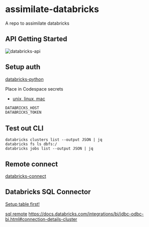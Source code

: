 # assimilate-databricks
A repo to assimilate databricks

## API Getting Started

![databricks-api](https://user-images.githubusercontent.com/58792/189719737-fcdaf61f-93d2-415b-8eea-ebb96143187d.png)



## Setup auth

[databricks-python](https://docs.microsoft.com/en-us/azure/databricks/dev-tools/python-api)

Place in Codespace secrets
* [unix, linux, mac](https://docs.microsoft.com/en-us/azure/databricks/dev-tools/python-api#unixlinuxandmacos)

```bash
DATABRICKS_HOST
DATABRICKS_TOKEN
```


## Test out CLI

```
databricks clusters list --output JSON | jq
databricks fs ls dbfs:/
databricks jobs list --output JSON | jq
```
## Remote connect

[databricks-connect](https://docs.databricks.com/dev-tools/databricks-connect.html)

## Databricks SQL Connector

[Setup table first!](https://docs.databricks.com/dbfs/databricks-datasets.html)

[sql remote](https://docs.databricks.com/dev-tools/python-sql-connector.html)
https://docs.databricks.com/integrations/bi/jdbc-odbc-bi.html#connection-details-cluster

